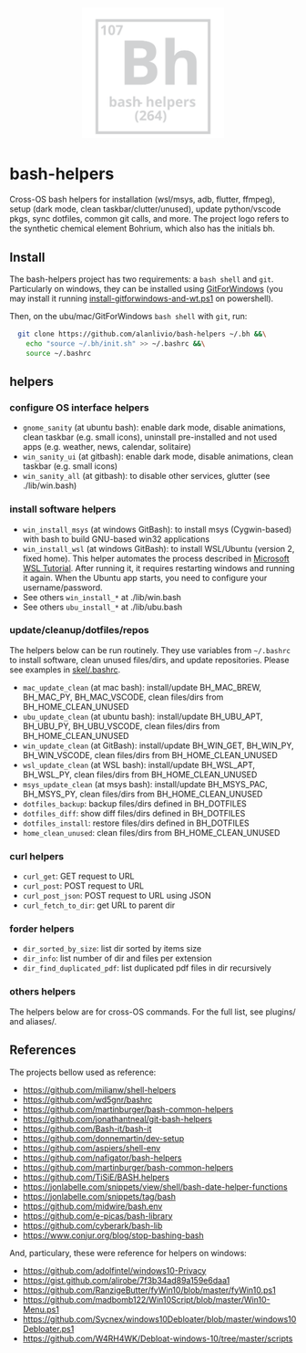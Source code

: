 <h1 align="center"><img src="docs/mkdocs/logo.svg" width="250" onerror='this.style.display="none"'/></h1>

# bash-helpers

Cross-OS bash helpers for installation (wsl/msys, adb, flutter, ffmpeg), setup (dark mode, clean taskbar/clutter/unused), update python/vscode pkgs, sync dotfiles, common git calls, and more. 
The project logo refers to the synthetic chemical element Bohrium, which also has the initials bh.

## Install

The bash-helpers project has two requirements: a `bash shell` and `git`. Particularly on windows, they can be installed using [GitForWindows](https://gitforwindows.org/) (you may install it running [install-gitforwindows-and-wt.ps1](https://github.com/alanlivio/bash-helpers/blob/master/lib/win/install-gitforwindows-and-wt.ps1) on powershell). 

Then, on the ubu/mac/GitForWindows `bash shell` with `git`, run:
```bash
  git clone https://github.com/alanlivio/bash-helpers ~/.bh &&\
    echo "source ~/.bh/init.sh" >> ~/.bashrc &&\
    source ~/.bashrc
```

## helpers

### configure OS interface helpers

* `gnome_sanity` (at ubuntu bash): enable dark mode, disable animations, clean taskbar (e.g. small icons), uninstall pre-installed and not used apps (e.g. weather, news, calendar, solitaire)
* `win_sanity_ui` (at gitbash): enable dark mode, disable animations, clean taskbar (e.g. small icons)
* `win_sanity_all` (at gitbash): to disable other services, glutter (see ./lib/win.bash)

### install software helpers

* `win_install_msys` (at windows GitBash): to install msys (Cygwin-based) with bash to build GNU-based win32 applications
* `win_install_wsl` (at windows GitBash): to install WSL/Ubuntu (version 2, fixed home). This helper automates the process described in [Microsoft WSL Tutorial](https://docs.microsoft.com/en-us/windows/wsl/wsl2-install). After running it, it requires restarting windows and running it again. When the Ubuntu app starts, you need to configure your username/password.
* See others `win_install_*` at ./lib/win.bash
* See others `ubu_install_*` at ./lib/ubu.bash

### update/cleanup/dotfiles/repos

The helpers below can be run routinely. They use variables  from `~/.bashrc` to install software, clean unused files/dirs, and update repositories. 
Please see examples in [skel/.bashrc](https://github.com/alanlivio/bash-helpers/blob/master/skel/.bashrc).

* `mac_update_clean` (at mac bash): install/update BH_MAC_BREW, BH_MAC_PY, BH_MAC_VSCODE, clean files/dirs from BH_HOME_CLEAN_UNUSED
* `ubu_update_clean` (at ubuntu bash): install/update BH_UBU_APT, BH_UBU_PY, BH_UBU_VSCODE, clean files/dirs from BH_HOME_CLEAN_UNUSED
* `win_update_clean` (at GitBash): install/update BH_WIN_GET, BH_WIN_PY, BH_WIN_VSCODE, clean files/dirs from BH_HOME_CLEAN_UNUSED
* `wsl_update_clean` (at WSL bash): install/update BH_WSL_APT, BH_WSL_PY, clean files/dirs from BH_HOME_CLEAN_UNUSED
* `msys_update_clean` (at msys bash): install/update BH_MSYS_PAC, BH_MSYS_PY, clean files/dirs from BH_HOME_CLEAN_UNUSED
* `dotfiles_backup`: backup files/dirs defined in BH_DOTFILES
* `dotfiles_diff`: show diff files/dirs defined in BH_DOTFILES
* `dotfiles_install`: restore files/dirs defined in BH_DOTFILES
* `home_clean_unused`: clean files/dirs from BH_HOME_CLEAN_UNUSED

### curl helpers

* `curl_get`: GET request to URL
* `curl_post`: POST request to URL
* `curl_post_json`: POST request to URL using JSON
* `curl_fetch_to_dir`: get URL to parent dir

### forder helpers

* `dir_sorted_by_size`: list dir sorted by items size
* `dir_info`: list number of dir and files per extension
* `dir_find_duplicated_pdf`: list duplicated pdf files in dir recursively

### others helpers

The helpers below are for cross-OS commands. For the full list, see plugins/ and aliases/.

## References

The projects bellow used as reference:

* <https://github.com/milianw/shell-helpers>
* <https://github.com/wd5gnr/bashrc>
* <https://github.com/martinburger/bash-common-helpers>
* <https://github.com/jonathantneal/git-bash-helpers>
* <https://github.com/Bash-it/bash-it>
* <https://github.com/donnemartin/dev-setup>
* <https://github.com/aspiers/shell-env>
* <https://github.com/nafigator/bash-helpers>
* <https://github.com/martinburger/bash-common-helpers>
* <https://github.com/TiSiE/BASH.helpers>
* <https://jonlabelle.com/snippets/view/shell/bash-date-helper-functions>
* <https://jonlabelle.com/snippets/tag/bash>
* <https://github.com/midwire/bash.env>
* <https://github.com/e-picas/bash-library>
* <https://github.com/cyberark/bash-lib>
* <https://www.conjur.org/blog/stop-bashing-bash>

And, particulary, these were reference for helpers on windows:

* <https://github.com/adolfintel/windows10-Privacy>
* <https://gist.github.com/alirobe/7f3b34ad89a159e6daa1>
* <https://github.com/RanzigeButter/fyWin10/blob/master/fyWin10.ps1>
* <https://github.com/madbomb122/Win10Script/blob/master/Win10-Menu.ps1>
* <https://github.com/Sycnex/windows10Debloater/blob/master/windows10Debloater.ps1>
* <https://github.com/W4RH4WK/Debloat-windows-10/tree/master/scripts>
